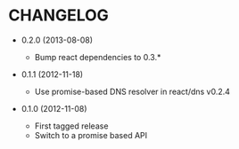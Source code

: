 CHANGELOG
=========

* 0.2.0 (2013-08-08)

  * Bump react dependencies to 0.3.*

* 0.1.1 (2012-11-18)

  * Use promise-based DNS resolver in react/dns v0.2.4

* 0.1.0 (2012-11-08)

  * First tagged release
  * Switch to a promise based API
